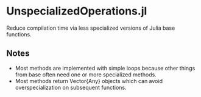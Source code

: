 # UnspecializedOperations.jl

Reduce compilation time via less specialized versions of Julia base functions.

## Notes

- Most methods are implemented with simple loops because other things from base often need one or more specialized methods.
- Most methods return Vector{Any} objects which can avoid overspecialization on subsequent functions.
